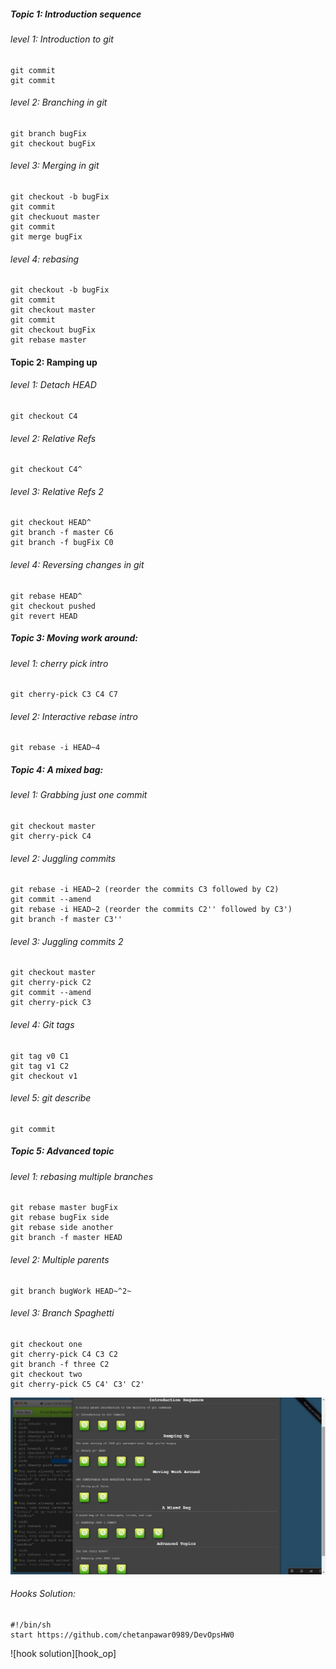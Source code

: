 ##### Topic 1: Introduction sequence
###### level 1: Introduction to git
<pre><code>git commit
git commit </code></pre>

###### level 2: Branching in git
<pre><code>git branch bugFix
git checkout bugFix</code></pre>

###### level 3: Merging in git
<pre><code>git checkout -b bugFix
git commit
git checkuout master
git commit
git merge bugFix</code></pre>

###### level 4: rebasing
<pre><code>git checkout -b bugFix
git commit
git checkout master
git commit
git checkout bugFix
git rebase master</code></pre>


#### Topic 2: Ramping up
###### level 1: Detach HEAD
<pre><code>git checkout C4</code></pre>

###### level 2: Relative Refs
<pre><code>git checkout C4^</code></pre>

###### level 3: Relative Refs 2
<pre><code>git checkout HEAD^
git branch -f master C6
git branch -f bugFix C0</code></pre>

###### level 4: Reversing changes in git
<pre><code>git rebase HEAD^
git checkout pushed
git revert HEAD</code></pre>


##### Topic 3: Moving work around:
###### level 1: cherry pick intro
<pre><code>git cherry-pick C3 C4 C7</code></pre>

###### level 2: Interactive rebase intro
<pre><code>git rebase -i HEAD~4</code></pre>


##### Topic 4: A mixed bag:
###### level 1: Grabbing just one commit 
<pre><code>git checkout master
git cherry-pick C4</code></pre>

###### level 2: Juggling commits
<pre><code>git rebase -i HEAD~2 (reorder the commits C3 followed by C2)
git commit --amend
git rebase -i HEAD~2 (reorder the commits C2'' followed by C3')
git branch -f master C3''</code></pre>

###### level 3: Juggling commits 2
<pre><code>git checkout master
git cherry-pick C2
git commit --amend
git cherry-pick C3</code></pre>

###### level 4: Git tags
<pre><code>git tag v0 C1
git tag v1 C2
git checkout v1</code></pre>

###### level 5: git describe
<pre><code>git commit</code></pre>


##### Topic 5: Advanced topic
###### level 1: rebasing multiple branches
<pre><code>git rebase master bugFix
git rebase bugFix side
git rebase side another
git branch -f master HEAD</code></pre>

###### level 2: Multiple parents
<pre><code>git branch bugWork HEAD~^2~</code></pre>

###### level 3: Branch Spaghetti
<pre><code>git checkout one
git cherry-pick C4 C3 C2
git branch -f three C2
git checkout two
git cherry-pick C5 C4' C3' C2'</code></pre>

![pcottle solution][pcottle_op]

###### Hooks Solution:
<pre><code>#!/bin/sh
start https://github.com/chetanpawar0989/DevOpsHW0</code></pre>

![hook solution][hook_op]

[pcottle_op]: https://github.com/chetanpawar0989/DevOpsHW0/blob/master/pcottle-git.jpg
[pcottle_op]: https://github.com/chetanpawar0989/DevOpsHW0/blob/master/hook.gif